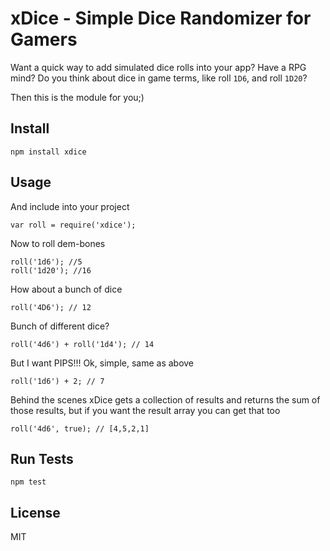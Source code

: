 xDice - Simple Dice Randomizer for Gamers
=====

Want a quick way to add simulated dice rolls into your app?  Have a RPG mind?  Do you think about dice in game terms, like roll `1D6`, and roll `1D20`?

Then this is the module for you;)

## Install

	npm install xdice

## Usage

And include into your project

    var roll = require('xdice');

Now to roll dem-bones

	roll('1d6'); //5
	roll('1d20'); //16

How about a bunch of dice

	roll('4D6'); // 12

Bunch of different dice?

	roll('4d6') + roll('1d4'); // 14

But I want PIPS!!! Ok, simple, same as above

	roll('1d6') + 2; // 7

Behind the scenes xDice gets a collection of results and returns the sum of those results, but if you want the result array you can get that too

	roll('4d6', true); // [4,5,2,1]

## Run Tests

	npm test

## License

MIT